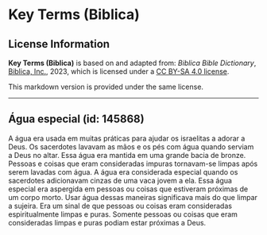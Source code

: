 # Key Terms (Biblica)

## License Information

**Key Terms (Biblica)** is based on and adapted from: _Biblica Bible Dictionary_, [Biblica, Inc.](https://www.biblica.com/), 2023, which is licensed under a [CC BY-SA 4.0 license](https://creativecommons.org/licenses/by-sa/4.0/legalcode.en).

This markdown version is provided under the same license.



--------------------------------

## Água especial (id: 145868)

A água era usada em muitas práticas para ajudar os israelitas a adorar a Deus. Os sacerdotes lavavam as mãos e os pés com água quando serviam a Deus no altar. Essa água era mantida em uma grande bacia de bronze. Pessoas e coisas que eram consideradas impuras tornavam\-se limpas após serem lavadas com água. A água era considerada especial quando os sacerdotes adicionavam cinzas de uma vaca jovem a ela. Essa água especial era aspergida em pessoas ou coisas que estiveram próximas de um corpo morto. Usar água dessas maneiras significava mais do que limpar a sujeira. Era um sinal de que pessoas ou coisas eram consideradas espiritualmente limpas e puras. Somente pessoas ou coisas que eram consideradas limpas e puras podiam estar próximas a Deus.



